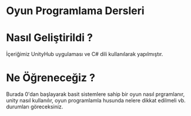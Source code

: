 # Oyun Programlama Dersleri
<p>
<h1>Nasıl Geliştirildi ?</h1>
İçeriğimiz UnityHub uygulaması ve C# dili kullanılarak yapılmıştır. 
<h1>Ne Öğreneceğiz ?</h1>
Burada 0'dan başlayarak basit sistemlere sahip bir oyun nasıl prgramlanır, unity nasıl kullanılır, oyun programlamla husunda nelere dikkat edilmeli vb. durumları göreceksiniz.
 </p>